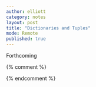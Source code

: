 ```yaml
---
author: elliott
category: notes
layout: post
title: "Dictionaries and Tuples"
mode: Remote
published: true
---
```

Forthcoming

{% comment %}

{% endcomment %}
